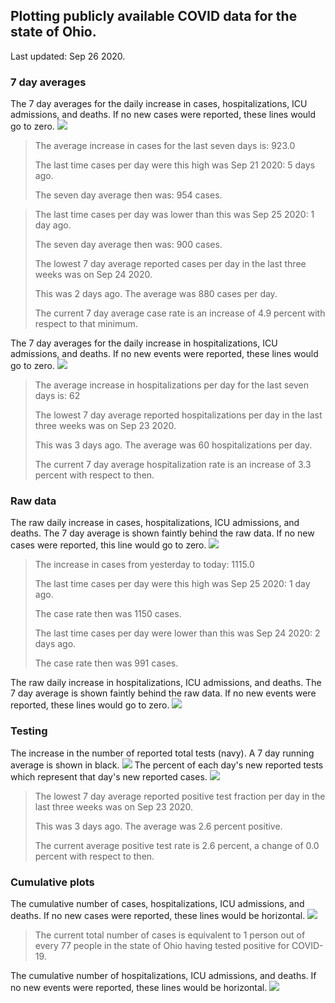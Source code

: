 ## Plotting publicly available COVID data for the state of Ohio. 

Last updated: Sep 26 2020. 

### 7 day averages
The 7 day averages for the daily increase in cases, hospitalizations, ICU admissions, and deaths. If no new cases were reported, these lines would go to zero.
![](7dayaverage_cases.png)

>The average increase in cases for the last seven days is: 923.0
>
>The last time cases per day were this high was Sep 21 2020: 5 days ago.
>
>The seven day average then was: 954 cases.

>
>The last time cases per day was lower than this was Sep 25 2020: 1 day ago.
>
>The seven day average then was: 900 cases.
>
>The lowest 7 day average reported cases per day in the last three weeks was on Sep 24 2020.
>
>This was 2 days ago. The average was 880 cases per day.
>
>The current 7 day average case rate is an increase of 4.9 percent with respect to that minimum.

The 7 day averages for the daily increase in hospitalizations, ICU admissions, and deaths. If no new events were reported, these lines would go to zero.
![](7dayaverage_hospital.png)

>The average increase in hospitalizations per day for the last seven days is: 62
>
>The lowest 7 day average reported hospitalizations per day in the last three weeks was on Sep 23 2020.
>
>This was 3 days ago. The average was 60 hospitalizations per day.
>
>The current 7 day average hospitalization rate is an increase of 3.3 percent with respect to then.

### Raw data
The raw daily increase in cases, hospitalizations, ICU admissions, and deaths. The 7 day average is shown faintly behind the raw data. If no new cases were reported, this line would go to zero.
![](DailyCases.png)

>The increase in cases from yesterday to today: 1115.0 
>
>The last time cases per day were this high was Sep 25 2020: 1 day ago. 
>
>The case rate then was 1150 cases.
>
>The last time cases per day were lower than this was Sep 24 2020: 2 days ago. 
>
>The case rate then was 991 cases.

The raw daily increase in hospitalizations, ICU admissions, and deaths. The 7 day average is shown faintly behind the raw data. If no new events were reported, these lines would go to zero.
![](DailyHospitalizations.png)

### Testing

The increase in the number of reported total tests (navy). A 7 day running average is shown in black.
![](DailyTests.png)
The percent of each day's new reported tests which represent that day's new reported cases.
![](percentpositive_tests.png)

>The lowest 7 day average reported positive test fraction per day in the last three weeks was on Sep 23 2020.
>
>This was 3 days ago. The average was 2.6 percent positive. 
>
>The current average positive test rate is 2.6 percent, a change of 0.0 percent with respect to then. 

### Cumulative plots
The cumulative number of cases, hospitalizations, ICU admissions, and deaths. If no new cases were reported, these lines would be horizontal.
![](Cases.png)

>The current total number of cases is equivalent to 1 person out of every 77 people in the state of Ohio having tested positive for COVID-19.

The cumulative number of hospitalizations, ICU admissions, and deaths. If no new events were reported, these lines would be horizontal.
![](Hospitalizations.png)
